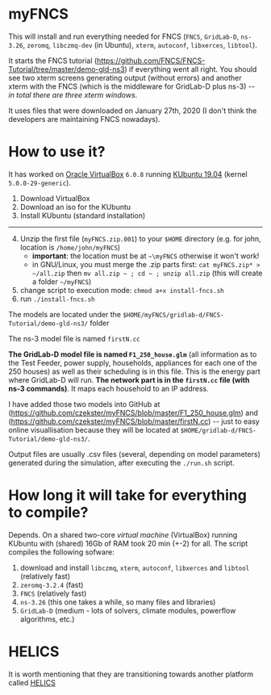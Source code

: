# myFNCS

This will install and run everything needed for FNCS (`FNCS`, `GridLab-D`, `ns-3.26`, `zeromq`, `libczmq-dev` (in Ubuntu), `xterm`, `autoconf`, `libxerces`, `libtool`).

It starts the FNCS tutorial (https://github.com/FNCS/FNCS-Tutorial/tree/master/demo-gld-ns3) if everything went all right.
You should see two xterm screens generating output (without errors) and another xterm with the FNCS (which is the middleware for GridLab-D plus ns-3) -- *in total there are three xterm windows*.

It uses files that were downloaded on January 27th, 2020 (I don't think the developers are maintaining FNCS nowadays).

# How to use it?

It has worked on [Oracle VirtualBox](https://www.virtualbox.org/wiki/Downloads) `6.0.8` running [KUbuntu 19.04](https://kubuntu.org/getkubuntu/) (kernel `5.0.0-29-generic`).

1. Download VirtualBox
2. Download an iso for the KUbuntu
3. Install KUbuntu (standard installation)
--------
4. Unzip the first file (`myFNCS.zip.001`) to your `$HOME` directory (e.g. for john, location is `/home/john/myFNCS`)
   - **important**: the location must be at `~\myFNCS` otherwise it won't work!
   - in GNU/Linux, you must merge the .zip parts first: `cat myFNCS.zip* > ~/all.zip` then `mv all.zip ~ ; cd ~ ; unzip all.zip` (this will create a folder `~/myFNCS`)
5. change script to execution mode: `chmod a+x install-fncs.sh`
6. run `./install-fncs.sh`

The models are located under the `$HOME/myFNCS/gridlab-d/FNCS-Tutorial/demo-gld-ns3/` folder

The ns-3 model file is named `firstN.cc`

**The GridLab-D model file is named `F1_250_house.glm`** (all information as to the Test Feeder, power supply, households, appliances for each one of the 250 houses) as well as their scheduling is in this file. This is the energy part where GridLab-D will run. **The network part is in the `firstN.cc` file (with ns-3 commands)**. It maps each household to an IP address.

I have added those two models into GitHub at (https://github.com/czekster/myFNCS/blob/master/F1_250_house.glm) and (https://github.com/czekster/myFNCS/blob/master/firstN.cc) -- just to easy online visuallisation because they will be located at `$HOME/gridlab-d/FNCS-Tutorial/demo-gld-ns3/`.

Output files are usually .csv files (several, depending on model parameters) generated during the simulation, after executing the `./run.sh` script.

# How long it will take for everything to compile?
Depends. On a shared two-core _virtual machine_ (VirtualBox) running KUbuntu with (shared) 16Gb of RAM took 20 min (+-2) for all.
The script compiles the following sofware:

1. download and install `libczmq`, `xterm`, `autoconf`, `libxerces` and `libtool` (relatively fast)
2. `zeromq-3.2.4` (fast)
3. `FNCS` (relatively fast)
4. `ns-3.26` (this one takes a while, so many files and libraries)
5. `GridLab-D` (medium - lots of solvers, climate modules, powerflow algorithms, etc.)

# HELICS
It is worth mentioning that they are transitioning towards another platform called [HELICS](https://www.helics.org/helics.html)
